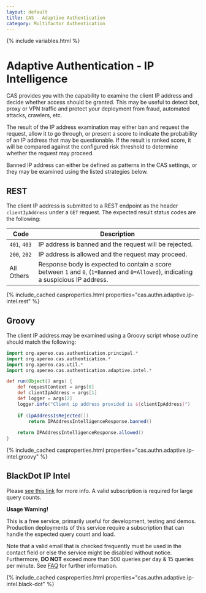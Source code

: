 ```yaml
---
layout: default
title: CAS - Adaptive Authentication
category: Multifactor Authentication
---
```


{% include variables.html %}

# Adaptive Authentication - IP Intelligence

CAS provides you with the capability to examine the client IP address and decide whether access should be granted. This may be useful
to detect bot, proxy or VPN traffic and protect your deployment from fraud, automated attacks, crawlers, etc.

The result of the IP address examination may either ban and request the request, allow it to go through, or present a score 
to indicate the probability of an IP address that may be questionable. If the result is ranked score, it will be compared against
the configured risk threshold to determine whether the request may proceed.

Banned IP address can either be defined as patterns in the CAS settings, or they may be examined using the listed strategies below.

## REST

The client IP address is submitted to a REST endpoint as the 
header `clientIpAddress` under a `GET` request. The expected result status codes are the following:

| Code         | Description                                                                                                                         |
|--------------|-------------------------------------------------------------------------------------------------------------------------------------|
| `401`, `403` | IP address is banned and the request will be rejected.                                                                              |
| `200`, `202` | IP address is allowed and the request may proceed.                                                                                  |
| All Others   | Response body is expected to contain a score between `1` and `0`, (`1=Banned` and `0=Allowed`), indicating a suspicious IP address. |

{% include_cached casproperties.html properties="cas.authn.adaptive.ip-intel.rest" %}


## Groovy

The client IP address may be examined using a Groovy script whose outline should match the following:

```groovy
import org.apereo.cas.authentication.principal.*
import org.apereo.cas.authentication.*
import org.apereo.cas.util.*
import org.apereo.cas.authentication.adaptive.intel.*

def run(Object[] args) {
    def requestContext = args[0]
    def clientIpAddress = args[1]
    def logger = args[2]
    logger.info("Client ip address provided is ${clientIpAddress}")
    
    if (ipAddressIsRejected())
        return IPAddressIntelligenceResponse.banned()
    
    return IPAddressIntelligenceResponse.allowed()
}
```

{% include_cached casproperties.html properties="cas.authn.adaptive.ip-intel.groovy" %}

## BlackDot IP Intel

Please [see this link](https://getipintel.net/) for more info. A valid subscription is required for large query counts.

<div class="alert alert-warning"><strong>Usage Warning!</strong><p>This is a free service, 
primarily useful for development, testing and demos. Production deployments 
of this service require a subscription that can handle the expected query count and load.</p></div>

Note that a valid email that is checked frequently must be used in the contact 
field or else the service might be disabled without notice. Furthermore, **DO NOT** exceed more 
than 500 queries per day & 15 queries per minute. See [FAQ](https://getipintel.net/#FAQ) for further information.

{% include_cached casproperties.html properties="cas.authn.adaptive.ip-intel.black-dot" %}
